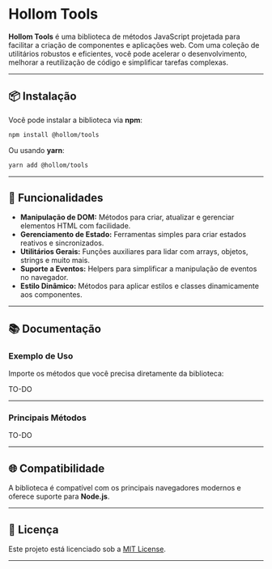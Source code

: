 # Hollom Tools

**Hollom Tools** é uma biblioteca de métodos JavaScript projetada para facilitar a criação de componentes e aplicações web. Com uma coleção de utilitários robustos e eficientes, você pode acelerar o desenvolvimento, melhorar a reutilização de código e simplificar tarefas complexas.

---

## 📦 **Instalação**

Você pode instalar a biblioteca via **npm**:

```bash
npm install @hollom/tools
```

Ou usando **yarn**:

```bash
yarn add @hollom/tools
```

---

## 🚀 **Funcionalidades**

- **Manipulação de DOM:** Métodos para criar, atualizar e gerenciar elementos HTML com facilidade.
- **Gerenciamento de Estado:** Ferramentas simples para criar estados reativos e sincronizados.
- **Utilitários Gerais:** Funções auxiliares para lidar com arrays, objetos, strings e muito mais.
- **Suporte a Eventos:** Helpers para simplificar a manipulação de eventos no navegador.
- **Estilo Dinâmico:** Métodos para aplicar estilos e classes dinamicamente aos componentes.

---

## 📚 **Documentação**

### **Exemplo de Uso**

Importe os métodos que você precisa diretamente da biblioteca:

TO-DO

---

### **Principais Métodos**

TO-DO

---

## 🌐 **Compatibilidade**
A biblioteca é compatível com os principais navegadores modernos e oferece suporte para **Node.js**.

---

## 📝 **Licença**
Este projeto está licenciado sob a [MIT License](LICENSE).

---